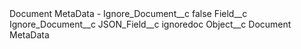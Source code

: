 <?xml version="1.0" encoding="UTF-8"?>
<CustomMetadata xmlns="http://soap.sforce.com/2006/04/metadata" xmlns:xsi="http://www.w3.org/2001/XMLSchema-instance" xmlns:xsd="http://www.w3.org/2001/XMLSchema">
    <label>Document MetaData - Ignore_Document__c</label>
    <protected>false</protected>
    <values>
        <field>Field__c</field>
        <value xsi:type="xsd:string">Ignore_Document__c</value>
    </values>
    <values>
        <field>JSON_Field__c</field>
        <value xsi:type="xsd:string">ignoredoc</value>
    </values>
    <values>
        <field>Object__c</field>
        <value xsi:type="xsd:string">Document MetaData</value>
    </values>
</CustomMetadata>
